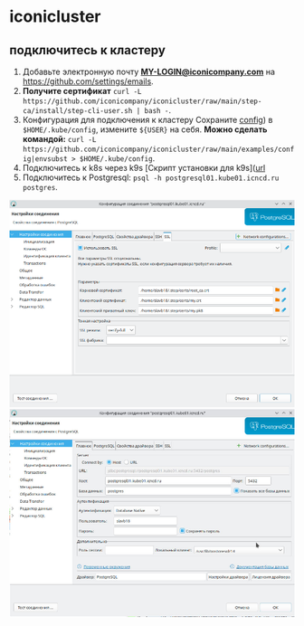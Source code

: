 # iconicluster

## подключитесь к кластеру
1. Добавьте электронную почту **MY-LOGIN@iconicompany.com** на https://github.com/settings/emails.
2. **Получите сертификат** `curl -L https://github.com/iconicompany/iconicluster/raw/main/step-ca/install/step-cli-user.sh | bash -`.
3. Конфигурация для подключения к кластеру
Сохраните [config](https://github.com/iconicompany/iconicluster/blob/main/examples/config)) 
в `$HOME/.kube/config`, измените `${USER}` на себя. **Можно сделать командой:**
`curl -L https://github.com/iconicompany/iconicluster/raw/main/examples/config|envsubst > $HOME/.kube/config`.
4. Подключитесь к k8s через k9s
[Скрипт установки для k9s]([url](https://github.com/iconicompany/osboxes/raw/master/ubuntu/apps/k9s.sh) 
5. Подключитесь к Postgresql: `psql -h postgresql01.kube01.icncd.ru postgres`.


![dbeaver01.jpg](docs/dbeaver01.jpg)
![dbeaver02.jpg](docs/dbeaver02.jpg)
